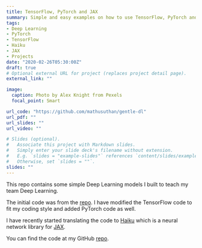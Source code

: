 ```yaml
---
title: TensorFlow, PyTorch and JAX
summary: Simple and easy examples on how to use TensorFlow, PyTorch and JAX / Haiku
tags:
- Deep Learning
- PyTorch
- TensorFlow
- Haiku
- JAX
- Projects
date: "2020-02-26T05:30:00Z"
draft: true
# Optional external URL for project (replaces project detail page).
external_link: ""

image:
  caption: Photo by Alex Knight from Pexels
  focal_point: Smart

url_code: "https://github.com/mathusuthan/gentle-dl"
url_pdf: ""
url_slides: ""
url_video: ""

# Slides (optional).
#   Associate this project with Markdown slides.
#   Simply enter your slide deck's filename without extension.
#   E.g. `slides = "example-slides"` references `content/slides/example-slides.md`.
#   Otherwise, set `slides = ""`.
slides: ""
---
```


This repo contains some simple Deep Learning models I built to teach my team Deep Learning.

The initial code was from the [repo](https://github.com/lukas/ml-class). I have modified the TensorFlow code to fit my coding style and added PyTorch code as well.

I have recently started translating the code to [Haiku](https://github.com/deepmind/dm-haiku)  which is a neural network library for [JAX](https://github.com/google/jax).

You can find the code at my GitHub [repo](https://github.com/mathusuthan/gently-dl).